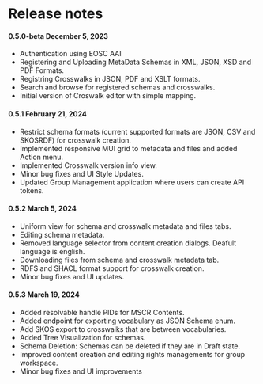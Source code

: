 # Release notes


#### 0.5.0-beta December 5, 2023

- Authentication using EOSC AAI
- Registering and Uploading MetaData Schemas in XML, JSON, XSD and PDF Formats.
- Registring Crosswalks in JSON, PDF and XSLT formats.
- Search and browse for registered schemas and crosswalks.
- Initial version of Croswalk editor with simple mapping.

#### 0.5.1 February 21, 2024
- Restrict schema formats (current supported formats are JSON, CSV and SKOSRDF) for crosswalk creation.
- Implemented responsive MUI grid to metadata and files and added Action menu.
- Implemented Crosswalk version info view.
- Minor bug fixes and UI Style Updates.
- Updated Group Management application where users can create API tokens.

#### 0.5.2 March 5, 2024
- Uniform view for schema and crosswalk metadata and files tabs.
- Editing schema metadata.
- Removed language selector from content creation dialogs. Deafult language is english.
- Downloading files from schema and crosswalk metadata tab.
- RDFS and SHACL format support for crosswalk creation.
- Minor bug fixes and UI updates.

#### 0.5.3 March 19, 2024
- Added resolvable handle PIDs for MSCR Contents.
- Added endpoint for exporting vocabulary as JSON Schema enum.
- Add SKOS export to crosswalks that are between vocabularies.
- Added Tree Visualization for schemas.
- Schema Deletion: Schemas can be deleted if they are in Draft state.
- Improved content creation and editing rights managements for group workspace.
- Minor bug fixes and UI improvements


